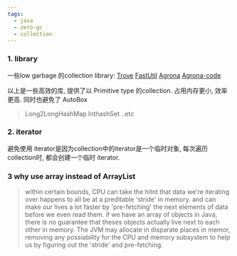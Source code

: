 ```yaml
---
tags:
  - java
  - zero-gc
  - collection
---
```


### 1. library 
一些low garbage 的collection  library:
[Trove](Trovehttps://trove4j.sourceforge.net/html/overview.html)
[FastUtil](https://github.com/vigna/fastutil)
[Agrona](https://aeron.io/docs/agrona/data-structures/)
[Agrona-code](https://github.com/aeron-io/agrona)

以上是一些高效的库, 提供了以 Primitive type 的collection. 占用内存更小, 效率更高. 同时也避免了 AutoBox
> Long2LongHashMap   InthashSet ..etc



### 2. iterator
避免使用 iterator是因为collection中的iterator是一个临时对象, 每次遍历collection时, 都会创建一个临时 iterator.



### 3 why use array instead of ArrayList

> within certain bounds, CPU can take the hitnt that data we're iterating over happens to all be at a preditable 'stride'  in memory.  and can make our lives a lot faster by 'pre-fetching'  the next elements of data before we even read them. 
if  we have an array of objects in Java, there is no guarantee that theses objects actually live next to each other in memory.  The JVM may allocate in disparate places in memor,  removing any possiability for the CPU and memory subsystem to help us by figuring out the 'stride' and pre-fetching.










